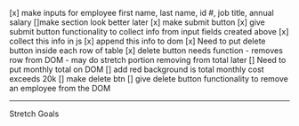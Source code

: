 [x] make inputs for employee first name, last name, id #, job title, annual salary
    []make section look better later
[x] make submit button
[x] give submit button functionality to collect info from input fields created above
[x] collect this info in js
[x] append this info to dom
[x] Need to put delete button inside each row of table
[x] delete button needs function
    - removes row from DOM - may do stretch portion removing from total later
[] Need to put monthly total on DOM
[] add red background is total monthly cost exceeds 20k
[] make delete btn
[] give delete button functionality to remove an employee from the DOM

----------------------------------------------------------------------------------
Stretch Goals
